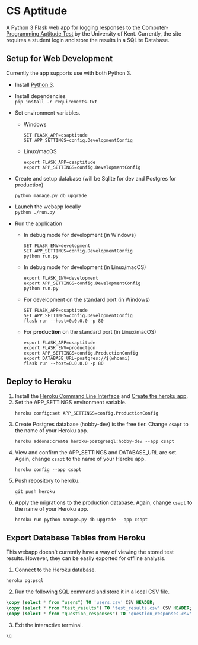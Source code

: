 CS Aptitude
================

A Python 3 Flask web app for logging responses to the [Computer-Programming Aptitude Test](https://www.kent.ac.uk/ces/tests/computer-test.html) by the University of Kent. Currently, the site requires a student login and store the results in a SQLite Database.

## Setup for Web Development

Currently the app supports use with both Python 3.

* Install [Python 3](https://www.python.org/downloads/).

* Install dependencies  
  `pip install -r requirements.txt`

* Set environment variables.
  - Windows  
    ```batch
    SET FLASK_APP=csaptitude
    SET APP_SETTINGS=config.DevelopmentConfig
    ```

  - Linux/macOS  
    ```shell
    export FLASK_APP=csaptitude
    export APP_SETTINGS=config.DevelopmentConfig
    ```
  
* Create and setup database (will be Sqlite for dev and Postgres for production)
  ```
  python manage.py db upgrade
  ```

* Launch the webapp locally  
  `python ./run.py`

* Run the application
  - In debug mode for development (in Windows)  
    ```batch
    SET FLASK_ENV=development
    SET APP_SETTINGS=config.DevelopmentConfig
    python run.py
    ```

  - In debug mode for development (in Linux/macOS)  
    ```shell
    export FLASK_ENV=development
    export APP_SETTINGS=config.DevelopmentConfig
    python run.py
    ```

  - For development on the standard port (in Windows)  
    ```batch
    SET FLASK_APP=csaptitude
    SET APP_SETTINGS=config.DevelopmentConfig
    flask run --host=0.0.0.0 -p 80
    ```

  - For **production** on the standard port (in Linux/macOS)  
    ```shell
    export FLASK_APP=csaptitude
    export FLASK_ENV=production
    export APP_SETTINGS=config.ProductionConfig
    export DATABASE_URL=postgres://$(whoami)
    flask run --host=0.0.0.0 -p 80
    ```

## Deploy to Heroku

1.  Install the [Heroku Command Line Interface](https://devcenter.heroku.com/articles/heroku-cli#download-and-install) and [Create the heroku app](https://devcenter.heroku.com/articles/creating-apps).
2.  Set the APP_SETTINGS environment variable.  
    ```shell
    heroku config:set APP_SETTINGS=config.ProductionConfig
    ```
3.  Create Postgres database (hobby-dev) is the free tier. Change `csapt` to the name of your Heroku app.  
    ```
    heroku addons:create heroku-postgresql:hobby-dev --app csapt
    ```
4.  View and confirm the APP_SETTINGS and DATABASE_URL are set. Again, change `csapt` to the name of your Heroku app.  
    ```shell
    heroku config --app csapt
    ```
5.  Push repository to heroku.  
    ```shell
    git push heroku
    ```
6.  Apply the migrations to the production database. Again, change `csapt` to the name of your Heroku app.  
    ```shell
    heroku run python manage.py db upgrade --app csapt
    ```

## Export Database Tables from Heroku

This webapp doesn't currently have a way of viewing the stored test results. However, they can be easily exported for offline analysis.

1.  Connect to the Heroku database.  
  ```
  heroku pg:psql
  ```

2.  Run the following SQL command and store it in a local CSV file.  
  ```sql
  \copy (select * from "users") TO 'users.csv' CSV HEADER;
  \copy (select * from "test_results") TO 'test_results.csv' CSV HEADER;
  \copy (select * from "question_responses") TO 'question_responses.csv' CSV HEADER;
  ```

3.  Exit the interactive terminal.  
  ```
  \q
  ```